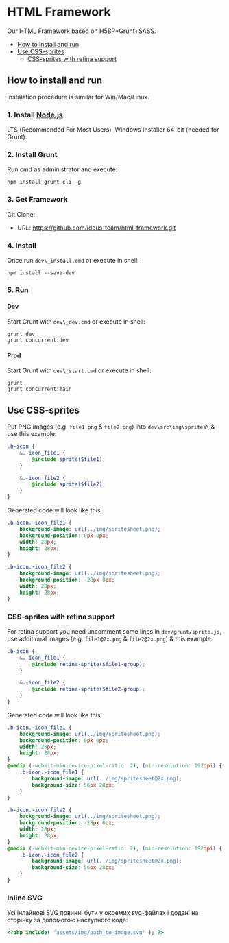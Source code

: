 # HTML Framework
Our HTML Framework based on H5BP+Grunt+SASS.
* [How to install and run](#how-to-install-and-run)
* [Use CSS-sprites](#use-css-sprites)
	* [CSS-sprites with retina support](#css-sprites-with-retina-support)

## How to install and run
Instalation procedure is similar for Win/Mac/Linux.

### 1. Install [Node.js](https://nodejs.org/en/download/)
LTS (Recommended For Most Users), Windows Installer 64-bit (needed for Grunt).

### 2. Install Grunt
Run cmd as administrator and execute:

```shell
npm install grunt-cli -g
```

### 3. Get Framework
Git Clone:
- URL: https://github.com/ideus-team/html-framework.git

### 4. Install
Once run `dev\_install.cmd` or execute in shell:

```shell
npm install --save-dev
```

### 5. Run
#### Dev
Start Grunt with `dev\_dev.cmd` or execute in shell:

```shell
grunt dev
grunt concurrent:dev
```

#### Prod
Start Grunt with `dev\_start.cmd` or execute in shell:

```shell
grunt
grunt concurrent:main
```

## Use CSS-sprites

Put PNG images (e.g. `file1.png` & `file2.png`) into `dev\src\img\sprites\` & use this example:

```scss
.b-icon {
	&.-icon_file1 {
		@include sprite($file1);
	}

	&.-icon_file2 {
		@include sprite($file2);
	}
}
```

Generated code will look like this:

```css
.b-icon.-icon_file1 {
	background-image: url(../img/spritesheet.png);
	background-position: 0px 0px;
	width: 28px;
	height: 28px;
}

.b-icon.-icon_file2 {
	background-image: url(../img/spritesheet.png);
	background-position: -28px 0px;
	width: 28px;
	height: 28px;
}
```

### CSS-sprites with retina support

For retina support you need uncomment some lines in `dev/grunt/sprite.js`, use additional images (e.g. `file1@2x.png` & `file2@2x.png`) & this example:

```scss
.b-icon {
	&.-icon_file1 {
		@include retina-sprite($file1-group);
	}

	&.-icon_file2 {
		@include retina-sprite($file2-group);
	}
}
```

Generated code will look like this:

```css
.b-icon.-icon_file1 {
	background-image: url(../img/spritesheet.png);
	background-position: 0px 0px;
	width: 28px;
	height: 28px;
}
@media (-webkit-min-device-pixel-ratio: 2), (min-resolution: 192dpi) {
	.b-icon.-icon_file1 {
		background-image: url(../img/spritesheet@2x.png);
		background-size: 56px 28px;
	}
}

.b-icon.-icon_file2 {
	background-image: url(../img/spritesheet.png);
	background-position: -28px 0px;
	width: 28px;
	height: 28px;
}
@media (-webkit-min-device-pixel-ratio: 2), (min-resolution: 192dpi) {
	.b-icon.-icon_file2 {
		background-image: url(../img/spritesheet@2x.png);
		background-size: 56px 28px;
	}
}
```

### Inline SVG
Усі інлайнові SVG повинні бути у окремих svg-файлах і додані на сторінку за допомогою наступного кода:
```php
<?php include( 'assets/img/path_to_image.svg' ); ?>
```
